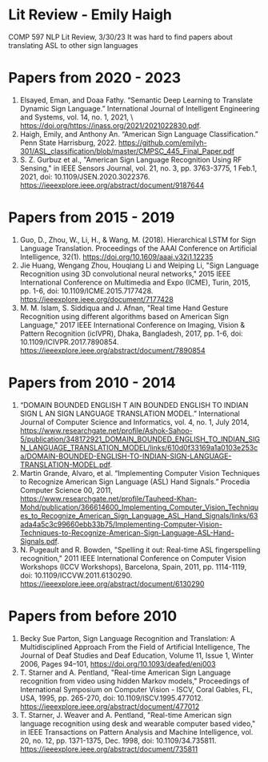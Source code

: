 # Lit Review - Emily Haigh
COMP 597 NLP Lit Review, 3/30/23
It was hard to find papers about translating ASL to other sign languages

# Papers from 2020 - 2023
1. Elsayed, Eman, and Doaa Fathy. “Semantic Deep Learning to Translate Dynamic Sign Language.” International Journal of Intelligent Engineering and Systems, vol. 14, no. 1, 2021, \\ https://doi.org/https://inass.org/2021/2021022830.pdf. 
2. Haigh, Emily, and Anthony An. “American Sign Language Classification.” Penn State Harrisburg, 2022. https://github.com/emilyh-301/ASL_classification/blob/master/CMPSC_445_Final_Paper.pdf
3. S. Z. Gurbuz et al., "American Sign Language Recognition Using RF Sensing," in IEEE Sensors Journal, vol. 21, no. 3, pp. 3763-3775, 1 Feb.1, 2021, doi: 10.1109/JSEN.2020.3022376. https://ieeexplore.ieee.org/abstract/document/9187644

# Papers from 2015 - 2019
1. Guo, D., Zhou, W., Li, H., & Wang, M. (2018). Hierarchical LSTM for Sign Language Translation. Proceedings of the AAAI Conference on Artificial Intelligence, 32(1). https://doi.org/10.1609/aaai.v32i1.12235
2. Jie Huang, Wengang Zhou, Houqiang Li and Weiping Li, "Sign Language Recognition using 3D convolutional neural networks," 2015 IEEE International Conference on Multimedia and Expo (ICME), Turin, 2015, pp. 1-6, doi: 10.1109/ICME.2015.7177428. https://ieeexplore.ieee.org/document/7177428
3. M. M. Islam, S. Siddiqua and J. Afnan, "Real time Hand Gesture Recognition using different algorithms based on American Sign Language," 2017 IEEE International Conference on Imaging, Vision & Pattern Recognition (icIVPR), Dhaka, Bangladesh, 2017, pp. 1-6, doi: 10.1109/ICIVPR.2017.7890854. https://ieeexplore.ieee.org/abstract/document/7890854

# Papers from 2010 - 2014
1. “DOMAIN BOUNDED ENGLISH T AIN BOUNDED ENGLISH TO INDIAN SIGN L AN SIGN LANGUAGE TRANSLATION MODEL.” International Journal of Computer Science and Informatics, vol. 4, no. 1, July 2014, https://www.researchgate.net/profile/Ashok-Sahoo-5/publication/348172921_DOMAIN_BOUNDED_ENGLISH_TO_INDIAN_SIGN_LANGUAGE_TRANSLATION_MODEL/links/610d0f33169a1a0103e253ca/DOMAIN-BOUNDED-ENGLISH-TO-INDIAN-SIGN-LANGUAGE-TRANSLATION-MODEL.pdf. 
2. Martin Grande, Alvaro, et al. “Implementing Computer Vision Techniques to Recognize American Sign Language (ASL) Hand Signals.” Procedia Computer Science 00, 2011, https://www.researchgate.net/profile/Tauheed-Khan-Mohd/publication/366614600_Implementing_Computer_Vision_Techniques_to_Recognize_American_Sign_Language_ASL_Hand_Signals/links/63ada4a5c3c99660ebb33b75/Implementing-Computer-Vision-Techniques-to-Recognize-American-Sign-Language-ASL-Hand-Signals.pdf. 
3. N. Pugeault and R. Bowden, "Spelling it out: Real-time ASL fingerspelling recognition," 2011 IEEE International Conference on Computer Vision Workshops (ICCV Workshops), Barcelona, Spain, 2011, pp. 1114-1119, doi: 10.1109/ICCVW.2011.6130290. https://ieeexplore.ieee.org/abstract/document/6130290

# Papers from before 2010
1. Becky Sue Parton, Sign Language Recognition and Translation: A Multidisciplined Approach From the Field of Artificial Intelligence, The Journal of Deaf Studies and Deaf Education, Volume 11, Issue 1, Winter 2006, Pages 94–101, https://doi.org/10.1093/deafed/enj003
2. T. Starner and A. Pentland, "Real-time American Sign Language recognition from video using hidden Markov models," Proceedings of International Symposium on Computer Vision - ISCV, Coral Gables, FL, USA, 1995, pp. 265-270, doi: 10.1109/ISCV.1995.477012. https://ieeexplore.ieee.org/abstract/document/477012
3. T. Starner, J. Weaver and A. Pentland, "Real-time American sign language recognition using desk and wearable computer based video," in IEEE Transactions on Pattern Analysis and Machine Intelligence, vol. 20, no. 12, pp. 1371-1375, Dec. 1998, doi: 10.1109/34.735811. https://ieeexplore.ieee.org/abstract/document/735811
